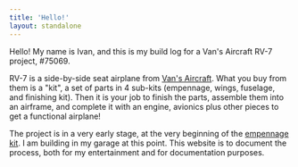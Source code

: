 ```yaml
---
title: 'Hello!'
layout: standalone
---
```


Hello! My name is Ivan, and this is my build log for a Van's Aircraft RV-7 project, #75069.

<!-- ![](./photo-goes-here.jpeg) -->

RV-7 is a side-by-side seat airplane from [Van's Aircraft](https://www.vansaircraft.com/). What you buy from them is a "kit", a set of parts in 4 sub-kits (empennage, wings, fuselage, and finishing kit). Then it is your job to finish the parts, assemble them into an airframe, and complete it with an engine, avionics plus other pieces to get a functional airplane!

The project is in a very early stage, at the very beginning of the [empennage kit](/category/empennage). I am building in my garage at this point. This website is to document the process, both for my entertainment and for documentation purposes.
